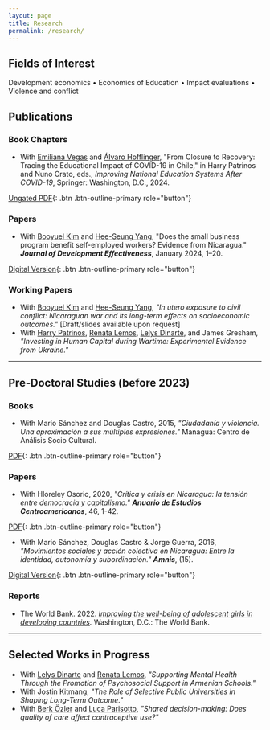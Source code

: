 ```yaml
---
layout: page
title: Research
permalink: /research/
---
```


## Fields of Interest  
Development economics • Economics of Education • Impact evaluations • Violence and conflict  

## Publications  

### Book Chapters  
- With [Emiliana Vegas](https://www.emilianavegas.com/) and [Álvaro Hofflinger](https://alvarohofflinger.com/), "From Closure to Recovery: Tracing the Educational Impact of COVID-19 in Chile," in Harry Patrinos and Nuno Crato, eds., *Improving National Education Systems After COVID-19*, Springer: Washington, D.C., 2024.  

[Ungated PDF](../files/pdfs/vegas_et_al_2024_chile.pdf){: .btn .btn-outline-primary role="button"}  

### Papers  
- With [Booyuel Kim](https://sites.google.com/site/booyuelkim/home) and [Hee-Seung Yang](https://sites.google.com/site/heeseungyang/), "Does the small business program benefit self-employed workers? Evidence from Nicaragua." *__Journal of Development Effectiveness__*, January 2024, 1–20.  

[Digital Version](https://www.tandfonline.com/doi/full/10.1080/19439342.2023.2300138){: .btn .btn-outline-primary role="button"}  

### Working Papers  
- With [Booyuel Kim](https://sites.google.com/site/booyuelkim/home) and [Hee-Seung Yang](https://sites.google.com/site/heeseungyang/), *"In utero exposure to civil conflict: Nicaraguan war and its long-term effects on socioeconomic outcomes."* [Draft/slides available upon request]  
- With [Harry Patrinos](https://hpatrinos.com/), [Renata Lemos](https://renatalemos.com/), [Lelys Dinarte](https://sites.google.com/view/lelys-dinarte/home), and James Gresham, *"Investing in Human Capital during Wartime: Experimental Evidence from Ukraine."*  

---

## Pre-Doctoral Studies (before 2023)  

### Books  
- With Mario Sánchez and Douglas Castro, 2015, *"Ciudadanía y violencia. Una aproximación a sus múltiples expresiones."* Managua: Centro de Análisis Socio Cultural.  

[PDF](http://biblioteca.clacso.edu.ar/Nicaragua/casc-uca/20150313124733/Ciudadania-y-violencia.pdf){: .btn .btn-outline-primary role="button"}  

### Papers  
- With Hloreley Osorio, 2020, *"Crítica y crisis en Nicaragua: la tensión entre democracia y capitalismo."* *__Anuario de Estudios Centroamericanos__*, 46, 1-42.  

[PDF](https://revistas.ucr.ac.cr/index.php/anuario/article/view/45081){: .btn .btn-outline-primary role="button"}  

- With Mario Sánchez, Douglas Castro & Jorge Guerra, 2016, *"Movimientos sociales y acción colectiva en Nicaragua: Entre la identidad, autonomía y subordinación."* *__Amnis__*, (15).  

[Digital Version](https://amnis.revues.org/2813){: .btn .btn-outline-primary role="button"}  

### Reports  
- The World Bank. 2022. *[Improving the well-being of adolescent girls in developing countries](https://documents1.worldbank.org/curated/en/099025312242111019/pdf/P1699940bcc13001a083820804f74e8151b.pdf).* Washington, D.C.: The World Bank.  

---

## Selected Works in Progress  

- With [Lelys Dinarte](https://sites.google.com/view/lelys-dinarte/home) and [Renata Lemos](https://renatalemos.com/), *"Supporting Mental Health Through the Promotion of Psychosocial Support in Armenian Schools."*  
- With Jostin Kitmang, *"The Role of Selective Public Universities in Shaping Long-Term Outcome."*  
- With [Berk Özler](https://sites.google.com/site/decrgberkozler/home) and [Luca Parisotto](https://sites.google.com/view/lucaparisotto/home), *"Shared decision-making: Does quality of care affect contraceptive use?"*  
